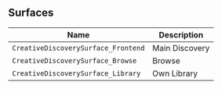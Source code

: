 ## Surfaces

| Name                                | Description    |
| ----------------------------------- | -------------- |
| `CreativeDiscoverySurface_Frontend` | Main Discovery |
| `CreativeDiscoverySurface_Browse`   | Browse         |
| `CreativeDiscoverySurface_Library`  | Own Library    |
